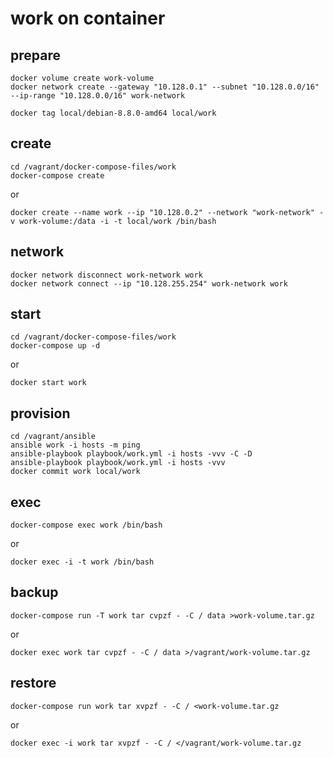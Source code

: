 work on container
=================

prepare
-------

    docker volume create work-volume
    docker network create --gateway "10.128.0.1" --subnet "10.128.0.0/16" --ip-range "10.128.0.0/16" work-network

    docker tag local/debian-8.8.0-amd64 local/work

create
------

    cd /vagrant/docker-compose-files/work
    docker-compose create

or

    docker create --name work --ip "10.128.0.2" --network "work-network" -v work-volume:/data -i -t local/work /bin/bash

network
-------

    docker network disconnect work-network work
    docker network connect --ip "10.128.255.254" work-network work

start
-----

    cd /vagrant/docker-compose-files/work
    docker-compose up -d

or

    docker start work

provision
---------

    cd /vagrant/ansible
    ansible work -i hosts -m ping
    ansible-playbook playbook/work.yml -i hosts -vvv -C -D
    ansible-playbook playbook/work.yml -i hosts -vvv
    docker commit work local/work

exec
----

    docker-compose exec work /bin/bash

or

    docker exec -i -t work /bin/bash

backup
------

    docker-compose run -T work tar cvpzf - -C / data >work-volume.tar.gz

or

    docker exec work tar cvpzf - -C / data >/vagrant/work-volume.tar.gz

restore
-------

    docker-compose run work tar xvpzf - -C / <work-volume.tar.gz

or

    docker exec -i work tar xvpzf - -C / </vagrant/work-volume.tar.gz
